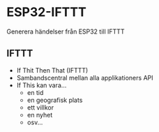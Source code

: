 # ESP32-IFTTT
Generera händelser från ESP32 till IFTTT

## IFTTT

* If Thit Then That (IFTTT)
* Sambandscentral mellan alla applikationers API
* If This kan vara...
  * en tid
  * en geografisk plats
  * ett villkor
  * en nyhet
  * osv...
